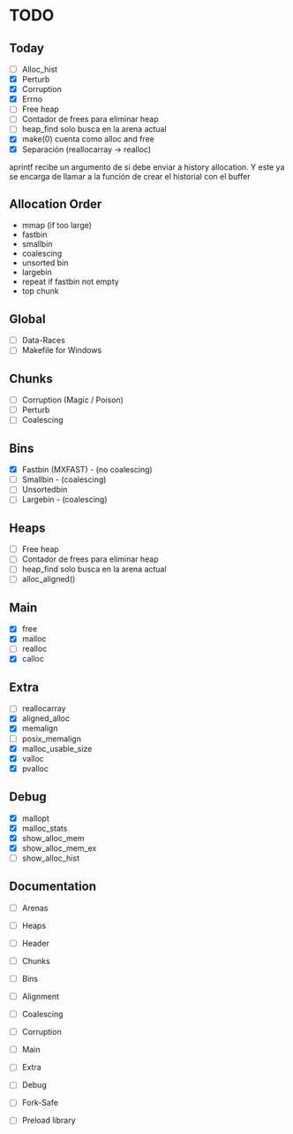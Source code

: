 # TODO

## Today

- [ ] Alloc_hist
- [X] Perturb
- [X] Corruption
- [X] Errno
- [ ] Free heap
- [ ] Contador de frees para eliminar heap
- [ ] heap_find solo busca en la arena actual
- [X] make(0) cuenta como alloc and free
- [X] Separación (reallocarray -> realloc)

aprintf recibe un argumento de si debe enviar a history allocation.
Y este ya se encarga de llamar a la función de crear el historial con el buffer

## Allocation Order

- mmap (if too large)
- fastbin
- smallbin
- coalescing
- unsorted bin
- largebin
- repeat if fastbin not empty
- top chunk

## Global

- [ ] Data-Races
- [ ] Makefile for Windows

## Chunks

- [ ] Corruption (Magic / Poison)
- [ ] Perturb
- [ ] Coalescing

## Bins

- [X] Fastbin (MXFAST) - (no coalescing)
- [ ] Smallbin - (coalescing)
- [ ] Unsortedbin
- [ ] Largebin - (coalescing)

## Heaps

- [ ] Free heap
- [ ] Contador de frees para eliminar heap
- [ ] heap_find solo busca en la arena actual
- [ ] alloc_aligned()

## Main

- [X] free
- [X] malloc
- [ ] realloc
- [X] calloc

## Extra

- [ ] reallocarray
- [X] aligned_alloc
- [X] memalign
- [ ] posix_memalign
- [X] malloc_usable_size
- [X] valloc
- [X] pvalloc

## Debug

- [X] mallopt
- [X] malloc_stats
- [X] show_alloc_mem
- [X] show_alloc_mem_ex
- [ ] show_alloc_hist

## Documentation

- [ ] Arenas
- [ ] Heaps
- [ ] Header
- [ ] Chunks
- [ ] Bins
- [ ] Alignment 
- [ ] Coalescing
- [ ] Corruption

- [ ] Main
- [ ] Extra
- [ ] Debug

- [ ] Fork-Safe
- [ ] Preload library

